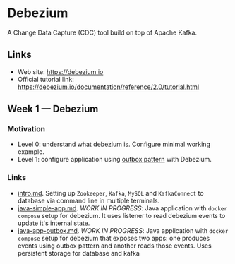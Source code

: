 # Debezium

A Change Data Capture (CDC) tool build on top of Apache Kafka.

## Links

- Web site: https://debezium.io
- Official tutorial link: https://debezium.io/documentation/reference/2.0/tutorial.html

## Week 1 — Debezium

### Motivation

- Level 0: understand what debezium is. Configure minimal working example.
- Level 1: configure application
  using [outbox pattern](https://microservices.io/patterns/data/transactional-outbox.html)
  with Debezium.

### Links

- [intro.md](./docs/intro.md). Setting up `Zookeeper`, `Kafka`, `MySQL` and `KafkaConnect` to database via command line
  in multiple terminals.
- [java-simple-app.md](./docs/java-simple-app.md). *WORK IN PROGRESS*: Java application with `docker compose` setup for
  debezium. It uses listener to read debezium events to update it's internal state.
- [java-app-outbox.md](./docs/java-app-outbox.md). *WORK IN PROGRESS*: Java application with `docker compose` setup for
  debezium that exposes two apps: one produces events using outbox pattern and another reads those events. Uses
  persistent storage for database and kafka
